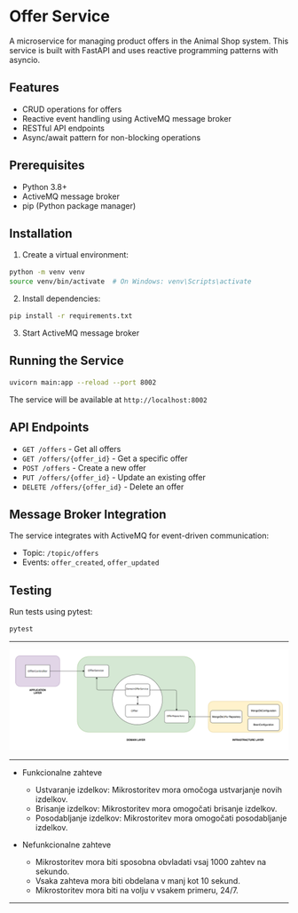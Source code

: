 # Offer Service

A microservice for managing product offers in the Animal Shop system. This service is built with FastAPI and uses reactive programming patterns with asyncio.

## Features

- CRUD operations for offers
- Reactive event handling using ActiveMQ message broker
- RESTful API endpoints
- Async/await pattern for non-blocking operations

## Prerequisites

- Python 3.8+
- ActiveMQ message broker
- pip (Python package manager)

## Installation

1. Create a virtual environment:
```bash
python -m venv venv
source venv/bin/activate  # On Windows: venv\Scripts\activate
```

2. Install dependencies:
```bash
pip install -r requirements.txt
```

3. Start ActiveMQ message broker

## Running the Service

```bash
uvicorn main:app --reload --port 8002
```

The service will be available at `http://localhost:8002`

## API Endpoints

- `GET /offers` - Get all offers
- `GET /offers/{offer_id}` - Get a specific offer
- `POST /offers` - Create a new offer
- `PUT /offers/{offer_id}` - Update an existing offer
- `DELETE /offers/{offer_id}` - Delete an offer

## Message Broker Integration

The service integrates with ActiveMQ for event-driven communication:
- Topic: `/topic/offers`
- Events: `offer_created`, `offer_updated`

## Testing

Run tests using pytest:
```bash
pytest
```

___

![Screenshot](/microservices/OfferService/OfferService.png "Organized Layerd using DDD")

___

* Funkcionalne zahteve
    * Ustvaranje izdelkov: Mikrostoritev mora omočoga ustvarjanje novih izdelkov.
    * Brisanje izdelkov: Mikrostoritev mora omogočati brisanje izdelkov.
    * Posodabljanje izdelkov: Mikrostoritev mora omogočati posodabljanje izdelkov.
    

* Nefunkcionalne zahteve
    * Mikrostoritev mora biti sposobna obvladati vsaj 1000 zahtev na sekundo.
    * Vsaka zahteva mora biti obdelana v manj kot 10 sekund.
    * Mikrostoritev mora biti na volju v vsakem primeru, 24/7.

___
    



